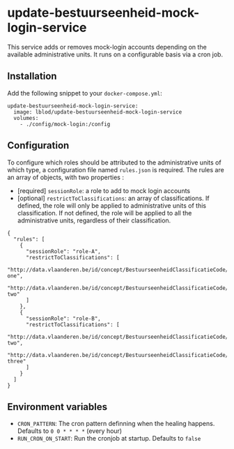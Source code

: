 # update-bestuurseenheid-mock-login-service

This service adds or removes mock-login accounts depending on the available administrative units. It runs on a configurable basis via a cron job.

## Installation

Add the following snippet to your `docker-compose.yml`:

```
update-bestuurseenheid-mock-login-service:
  image: lblod/update-bestuurseenheid-mock-login-service
  volumes:
    - ./config/mock-login:/config
```

## Configuration

To configure which roles should be attributed to the administrative units of which type, a configuration file named `rules.json` is required. The rules are an array of objects, with two properties :
- [required] `sessionRole`: a role to add to mock login accounts
- [optional] `restrictToClassifications`: an array of classifications. If defined, the role will only be applied to administrative units of this classification. If not defined, the role will be applied to all the administrative units, regardless of their classification.

```
{
  "rules": [
    {
      "sessionRole": "role-A",
      "restrictToClassifications": [
        "http://data.vlaanderen.be/id/concept/BestuurseenheidClassificatieCode/example-one",
        "http://data.vlaanderen.be/id/concept/BestuurseenheidClassificatieCode/example-two"
      ]
    },
    {
      "sessionRole": "role-B",
      "restrictToClassifications": [
        "http://data.vlaanderen.be/id/concept/BestuurseenheidClassificatieCode/example-two",
        "http://data.vlaanderen.be/id/concept/BestuurseenheidClassificatieCode/example-three"
      ]
    }
  ]
}

```

## Environment variables

- `CRON_PATTERN`: The cron pattern definning when the healing happens. Defaults to `0 0 * * * *` (every hour)
- `RUN_CRON_ON_START`: Run the cronjob at startup. Defaults to `false`
